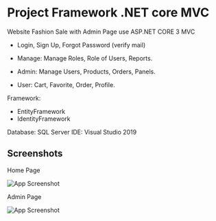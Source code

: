 
# Project Framework .NET core MVC

Website Fashion Sale with Admin Page use ASP.NET CORE 3 MVC 

- Login, Sign Up, Forgot Password (verify mail)

- Manage: Manage Roles, Role of Users, Reports.

- Admin: Manage Users, Products, Orders, Panels.

- User: Cart, Favorite, Order, Profile.

Framework:
- EntityFramework
- IdentityFramework

Database: SQL Server
IDE: Visual Studio 2019

## Screenshots

Home Page

![App Screenshot](https://i.imgur.com/wGzVoWP.jpg)

Admin Page

![App Screenshot](https://i.imgur.com/IQmn7Ep.png)
